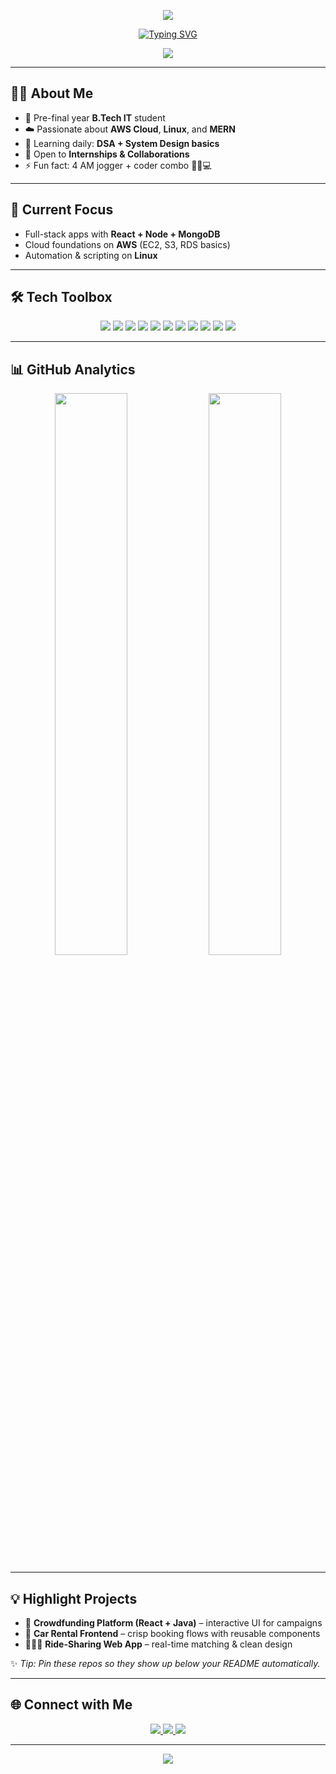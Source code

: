 <!-- Top Wave Banner -->
<p align="center">
  <img src="https://capsule-render.vercel.app/api?type=waving&color=0:00c6ff,100:0072ff&height=200&section=header&text=Hi%20there%20👋%20I'm%20Supriyaaa&fontSize=40&fontColor=ffffff&animation=fadeIn&fontAlignY=35"/>
</p>

<!-- Typing Animation -->
<p align="center">
  <a href="https://github.com/supriyaaa">
    <img src="https://readme-typing-svg.demolab.com?font=Fira+Code&weight=600&size=22&pause=800&center=true&vCenter=true&width=650&lines=B.Tech+IT+Student;AWS+Cloud+Enthusiast;Linux+Explorer;MERN+Stack+Developer;Open+to+Internships+%26+Collabs;Code+%7C+Learn+%7C+Build+🚀" alt="Typing SVG" />
  </a>
</p>

<p align="center">
  <img src="https://komarev.com/ghpvc/?username=supriya&label=Profile%20Views&style=flat" />
</p>

---

## 👩‍💻 About Me
- 🌟 Pre-final year **B.Tech IT** student  
- ☁️ Passionate about **AWS Cloud**, **Linux**, and **MERN**  
- 🧠 Learning daily: **DSA + System Design basics**  
- 🤝 Open to **Internships & Collaborations**  
- ⚡ Fun fact: 4 AM jogger + coder combo 🏃‍♀️💻  

---

## 🔭 Current Focus
- Full-stack apps with **React + Node + MongoDB**  
- Cloud foundations on **AWS** (EC2, S3, RDS basics)  
- Automation & scripting on **Linux**  

---

## 🛠️ Tech Toolbox
<p align="center">
  <img src="https://img.shields.io/badge/Python-3776AB?style=for-the-badge&logo=python&logoColor=white"/>
  <img src="https://img.shields.io/badge/Java-ED8B00?style=for-the-badge&logo=java&logoColor=white"/>
  <img src="https://img.shields.io/badge/C++-00599C?style=for-the-badge&logo=c%2B%2B&logoColor=white"/>
  <img src="https://img.shields.io/badge/JavaScript-F7DF1E?style=for-the-badge&logo=javascript&logoColor=black"/>
  <img src="https://img.shields.io/badge/React-20232A?style=for-the-badge&logo=react&logoColor=61DAFB"/>
  <img src="https://img.shields.io/badge/Node.js-43853D?style=for-the-badge&logo=node.js&logoColor=white"/>
  <img src="https://img.shields.io/badge/Express.js-000000?style=for-the-badge&logo=express&logoColor=white"/>
  <img src="https://img.shields.io/badge/MongoDB-47A248?style=for-the-badge&logo=mongodb&logoColor=white"/>
  <img src="https://img.shields.io/badge/MySQL-4479A1?style=for-the-badge&logo=mysql&logoColor=white"/>
  <img src="https://img.shields.io/badge/AWS-FF9900?style=for-the-badge&logo=amazonaws&logoColor=white"/>
  <img src="https://img.shields.io/badge/Linux-FCC624?style=for-the-badge&logo=linux&logoColor=black"/>
</p>

---

## 📊 GitHub Analytics
<p align="center">
  <img width="48%" src="https://github-readme-stats.vercel.app/api?username=supriyaaa&show_icons=true&theme=tokyonight" />
  <img width="48%" src="https://github-readme-streak-stats.herokuapp.com/?user=supriyaaa&theme=tokyonight" />
</p>

---

## 💡 Highlight Projects
- 🧭 **Crowdfunding Platform (React + Java)** – interactive UI for campaigns  
- 🚗 **Car Rental Frontend** – crisp booking flows with reusable components  
- 🧑‍🤝‍🧑 **Ride-Sharing Web App** – real-time matching & clean design  

✨ *Tip: Pin these repos so they show up below your README automatically.*  

---

## 🌐 Connect with Me
<p align="center">
  <a href="https://www.linkedin.com/in/supriya-v-026002287/">
    <img src="https://img.shields.io/badge/LinkedIn-blue?style=for-the-badge&logo=linkedin&logoColor=white"/>
  </a>
  <a href="mailto:supriya.dv2023it@sece.ac.in">
    <img src="https://img.shields.io/badge/Gmail-D14836?style=for-the-badge&logo=gmail&logoColor=white"/>
  </a>
  <a href="https://github.com/supriyaaa">
    <img src="https://img.shields.io/badge/GitHub-000?style=for-the-badge&logo=github&logoColor=white"/>
  </a>
</p>

---

<!-- Bottom Wave -->
<p align="center">
  <img src="https://capsule-render.vercel.app/api?type=waving&color=0:0072ff,100:00c6ff&height=120&section=footer"/>
</p>
